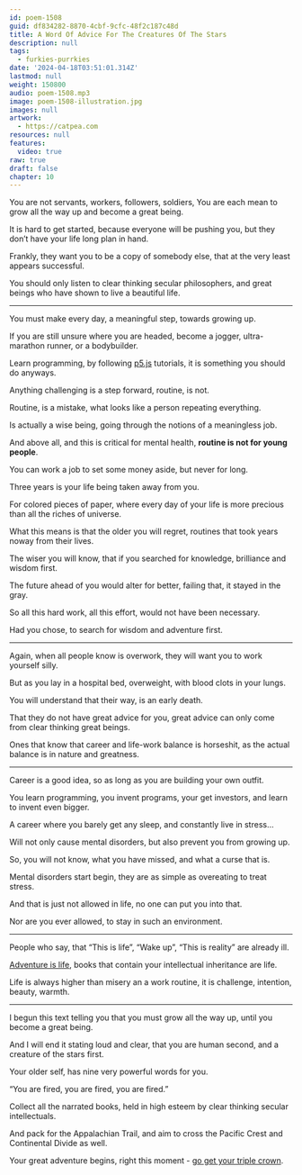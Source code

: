 ```yaml
---
id: poem-1508
guid: df834282-8870-4cbf-9cfc-48f2c187c48d
title: A Word Of Advice For The Creatures Of The Stars
description: null
tags:
  - furkies-purrkies
date: '2024-04-18T03:51:01.314Z'
lastmod: null
weight: 150800
audio: poem-1508.mp3
image: poem-1508-illustration.jpg
images: null
artwork:
  - https://catpea.com
resources: null
features:
  video: true
raw: true
draft: false
chapter: 10
---
```


You are not servants, workers, followers, soldiers,
You are each mean to grow all the way up and become a great being.

It is hard to get started, because everyone will be pushing you,
but they don’t have your life long plan in hand.

Frankly, they want you to be a copy of somebody else,
that at the very least appears successful.

You should only listen to clear thinking secular philosophers,
and great beings who have shown to live a beautiful life.

---

You must make every day, a meaningful step,
towards growing up.

If you are still unsure where you are headed,
become a jogger, ultra-marathon runner, or a bodybuilder.

Learn programming, by following [p5.js][1] tutorials,
it is something you should do anyways.

Anything challenging is a step forward,
routine, is not.

Routine, is a mistake,
what looks like a person repeating everything.

Is actually a wise being,
going through the notions of a meaningless job.

And above all, and this is critical for mental health,
__routine is not for young people__.

You can work a job to set some money aside,
but never for long.

Three years
is your life being taken away from you.

For colored pieces of paper,
where every day of your life is more precious than all the riches of universe.

What this means is that the older you will regret,
routines that took years noway from their lives.

The wiser you will know,
that if you searched for knowledge, brilliance and wisdom first.

The future ahead of you would alter for better,
failing that, it stayed in the gray.

So all this hard work, all this effort,
would not have been necessary.

Had you chose,
to search for wisdom and adventure first.

---

Again, when all people know is overwork,
they will want you to work yourself silly.

But as you lay in a hospital bed,
overweight, with blood clots in your lungs.

You will understand that their way,
is an early death.

That they do not have great advice for you,
great advice can only come from clear thinking great beings.

Ones that know that career and life-work balance is horseshit,
as the actual balance is in nature and greatness.

---

Career is a good idea,
so as long as you are building your own outfit.

You learn programming, you invent programs,
your get investors, and learn to invent even bigger.

A career where you barely get any sleep,
and constantly live in stress…

Will not only cause mental disorders,
but also prevent you from growing up.

So, you will not know,
what you have missed, and what a curse that is.

Mental disorders start begin,
they are as simple as overeating to treat stress.

And that is just not allowed in life,
no one can put you into that.

Nor are you ever allowed,
to stay in such an environment.

---

People who say, that “This is life”,
“Wake up”, “This is reality” are already ill.

[Adventure is life][2],
books that contain your intellectual inheritance are life.

Life is always higher than misery an a work routine,
it is challenge, intention, beauty, warmth.

---

I begun this text telling you that you must grow all the way up,
until you become a great being.

And I will end it stating loud and clear,
that you are human second, and a creature of the stars first.

Your older self,
has nine very powerful words for you.

“You are fired, you are fired,
you are fired.”

Collect all the narrated books,
held in high esteem by clear thinking secular intellectuals.

And pack for the Appalachian Trail,
and aim to cross the Pacific Crest and Continental Divide as well.

Your great adventure begins,
right this moment - [go get your triple crown][3].

[1]: https://www.youtube.com/watch?v=8j0UDiN7my4&list=PLglp04UYZK_PrN6xWo_nJ-8kzyXDyFUwi
[2]: https://youtu.be/1ewQvcGhQAA?list=PLXiz2lWve6AJrEVuAjfL4eaBDEMfdbKa6&t=4067
[3]: https://www.youtube.com/watch?v=EzXP5PjRHjM&list=PLXiz2lWve6AJrEVuAjfL4eaBDEMfdbKa6
